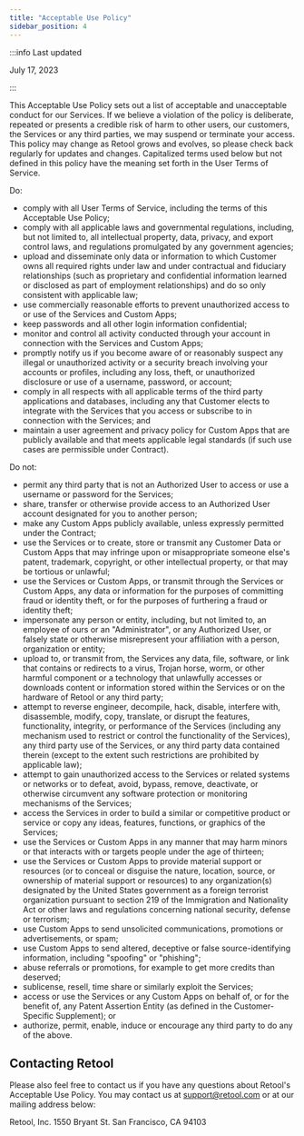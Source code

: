 ```yaml
---
title: "Acceptable Use Policy"
sidebar_position: 4
---
```


:::info Last updated

July 17, 2023

:::

This Acceptable Use Policy sets out a list of acceptable and unacceptable conduct for our Services. If we believe a violation of the policy is deliberate, repeated or presents a credible risk of harm to other users, our customers, the Services or any third parties, we may suspend or terminate your access. This policy may change as Retool grows and evolves, so please check back regularly for updates and changes. Capitalized terms used below but not defined in this policy have the meaning set forth in the User Terms of Service.

Do:

* comply with all User Terms of Service, including the terms of this Acceptable Use Policy;
* comply with all applicable laws and governmental regulations, including, but not limited to, all intellectual property, data, privacy, and export control laws, and regulations promulgated by any government agencies;
* upload and disseminate only data or information to which Customer owns all required rights under law and under contractual and fiduciary relationships (such as proprietary and confidential information learned or disclosed as part of employment relationships) and do so only consistent with applicable law;
* use commercially reasonable efforts to prevent unauthorized access to or use of the Services and Custom Apps;
* keep passwords and all other login information confidential;
* monitor and control all activity conducted through your account in connection with the Services and Custom Apps;
* promptly notify us if you become aware of or reasonably suspect any illegal or unauthorized activity or a security breach involving your accounts or profiles, including any loss, theft, or unauthorized disclosure or use of a username, password, or account; 
* comply in all respects with all applicable terms of the third party applications and databases, including any that Customer elects to integrate with the Services that you access or subscribe to in connection with the Services; and
* maintain a user agreement and privacy policy for Custom Apps that are publicly available and that meets applicable legal standards (if such use cases are permissible under Contract).

Do not:
 * permit any third party that is not an Authorized User to access or use a username or password for the Services;
 * share, transfer or otherwise provide access to an Authorized User account designated for you to another person;
 * make any Custom Apps publicly available, unless expressly permitted under the Contract;
 * use the Services or to create, store or transmit any Customer Data or Custom Apps that may infringe upon or misappropriate someone else's patent, trademark, copyright, or other intellectual property, or that may be tortious or unlawful;
 * use the Services or Custom Apps, or transmit through the Services or Custom Apps, any data or information for the purposes of committing fraud or identity theft, or for the purposes of furthering a fraud or identity theft; 
 * impersonate any person or entity, including, but not limited to, an employee of ours or an "Administrator", or any Authorized User, or falsely state or otherwise misrepresent your affiliation with a person, organization or entity;
 * upload to, or transmit from, the Services any data, file, software, or link that contains or redirects to a virus, Trojan horse, worm, or other harmful component or a technology that unlawfully accesses or downloads content or information stored within the Services or on the hardware of Retool or any third party;
 * attempt to reverse engineer, decompile, hack, disable, interfere with, disassemble, modify, copy, translate, or disrupt the features, functionality, integrity, or performance of the Services (including any mechanism used to restrict or control the functionality of the Services), any third party use of the Services, or any third party data contained therein (except to the extent such restrictions are prohibited by applicable law);
 * attempt to gain unauthorized access to the Services or related systems or networks or to defeat, avoid, bypass, remove, deactivate, or otherwise circumvent any software protection or monitoring mechanisms of the Services;
 * access the Services in order to build a similar or competitive product or service or copy any ideas, features, functions, or graphics of the Services;
 * use the Services or Custom Apps in any manner that may harm minors or that interacts with or targets people under the age of thirteen;
 * use the Services or Custom Apps to provide material support or resources (or to conceal or disguise the nature, location, source, or ownership of material support or resources) to any organization(s) designated by the United States government as a foreign terrorist organization pursuant to section 219 of the Immigration and Nationality Act or other laws and regulations concerning national security, defense or terrorism;
 * use Custom Apps to send unsolicited communications, promotions or advertisements, or spam;
 * use Custom Apps to send altered, deceptive or false source-identifying information, including "spoofing" or "phishing";
 * abuse referrals or promotions, for example to get more credits than deserved;
 * sublicense, resell, time share or similarly exploit the Services;
 * access or use the Services or any Custom Apps on behalf of, or for the benefit of, any Patent Assertion Entity (as defined in the Customer-Specific Supplement); or
 * authorize, permit, enable, induce or encourage any third party to do any of the above.

## Contacting Retool

Please also feel free to contact us if you have any questions about Retool's Acceptable Use Policy. You may contact us at support@retool.com or at our mailing address below:

Retool, Inc.
1550 Bryant St.
San Francisco, CA 94103

